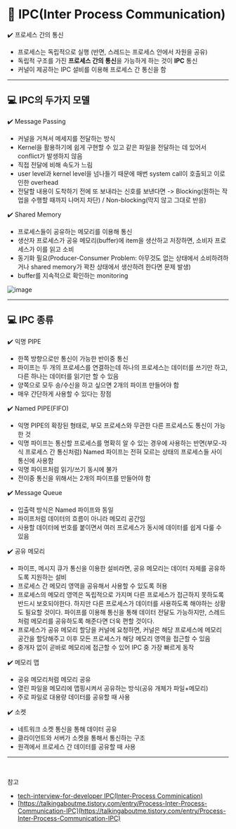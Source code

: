# :pushpin: IPC(Inter Process Communication)

:heavy_check_mark: 프로세스 간의 통신
- 프로세스는 독립적으로 실행 (반면, 스레드는 프로세스 안에서 자원을 공유)
- 독립적 구조를 가진 **프로세스 간의 통신**을 가능하게 하는 것이 **IPC** 통신
- 커널이 제공하는 IPC 설비를 이용해 프로세스 간 통신을 함

---
## :computer: IPC의 두가지 모델
:heavy_check_mark: Message Passing
- 커널을 거쳐서 메세지를 전달하는 방식
- Kernel을 활용하기에 쉽게 구현할 수 있고 같은 파일을 전달하는 데 있어서 conflict가 발생하지 않음
- 직접 전달에 비해 속도가 느림
- user level과 kernel level을 넘나들기 때문에 매번 system call이 호출되고 이로 인한 overhead
- 전달할 내용이 도착하기 전에 또 보내라는 신호를 보낸다면 -> Blocking(원하는 작업을 수행할 때까지 나머지 차단) / Non-blocking(막지 않고 그대로 반응)

:heavy_check_mark: Shared Memory
- 프로세스들이 공유하는 메모리를 이용해 통신
- 생산자 프로세스가 공유 메모리(buffer)에 item을 생산하고 저장하면, 소비자 프로세스가 이를 읽고 소비
- 동기화 필요(Producer-Consumer Problem: 아무것도 없는 상태에서 소비하려하거나 shared memory가 꽉찬 상태에서 생산하려 한다면 문제 발생)
- buffer를 지속적으로 확인하는 monitoring

![image](https://user-images.githubusercontent.com/54051304/207102027-e19e5c99-c8d6-490c-9a91-7452907835ec.png)


---
## :computer: IPC 종류
:heavy_check_mark: 익명 PIPE
- 한쪽 방향으로만 통신이 가능한 반이중 통신
- 파이프는 두 개의 프로세스를 연결하는데 하나의 프로세스는 데이터를 쓰기만 하고, 다른 하나는 데이터를 읽기만 할 수 있음
- 양쪽으로 모두 송/수신을 하고 싶으면 2개의 파이프 만들어야 함
- 매우 간단하게 사용할 수 있다는 장점

:heavy_check_mark: Named PIPE(FIFO)
- 익명 PIPE의 확장된 형태로, 부모 프로세스와 무관한 다른 프로세스도 통신이 가능한 것
- 익명 파이프는 통신할 프로세스를 명확히 알 수 있는 경우에 사용하는 반면(부모-자식 프로세스 간 통신처럼) Named 파이프는 전혀 모르는 상태의 프로세스들 사이 통신에 사용함
- 익명 파이프처럼 읽기/쓰기 동시에 불가
- 전이중 통신을 위해서는 2개의 파이프를 만들어야 함

:heavy_check_mark: Message Queue
- 입출력 방식은 Named 파이프와 동일
- 파이프처럼 데이터의 흐름이 아니라 메모리 공간임
- 사용할 데이터에 번호를 붙이면서 여러 프로세스가 동시에 데이터를 쉽게 다룰 수 있음

:heavy_check_mark: 공유 메모리
- 파이프, 메시지 큐가 통신을 이용한 설비라면, 공유 메모리는 데이터 자체를 공유하도록 지원하는 설비
- 프로세스 간 메모리 영역을 공유해서 사용할 수 있도록 허용
- 프로세스의 메모리 영역은 독립적으로 가지며 다른 프로세스가 접근하지 못하도록 반드시 보호되야한다. 하지만 다른 프로세스가 데이터를 사용하도록 해야하는 상황도 필요할 것이다. 파이프를 이용해 통신을 통해 데이터 전달도 가능하지만, 스레드처럼 메모리를 공유하도록 해준다면 더욱 편할 것이다.
- 프로세스가 공유 메모리 할당을 커널에 요청하면, 커널은 해당 프로세스에 메모리 공간을 할당해주고 이후 모든 프로세스가 해당 메모리 영역을 접근할 수 있음
- 중개자 없이 곧바로 메모리에 접근할 수 있어 IPC 중 가장 빠르게 동작

:heavy_check_mark: 메모리 맵
- 공유 메모리처럼 메모리 공유
- 열린 파일을 메모리에 맵핑시켜서 공유하는 방식(공유 개체가 파일+메모리)
- 주로 파일로 대용량 데이터를 공유할 때 사용

:heavy_check_mark: 소켓
- 네트워크 소켓 통신을 통해 데이터 공유
- 클라이언트와 서버가 소켓을 통해서 통신하는 구조
- 원격에서 프로세스 간 데이터를 공유할 때 사용

---

<br>

참고

- [tech-interview-for-developer IPC(Inter-Process Comminication)](https://github.com/gyoogle/tech-interview-for-developer/blob/master/Computer%20Science/Operating%20System/IPC(Inter%20Process%20Communication).md)
- [https://talkingaboutme.tistory.com/entry/Process-Inter-Process-Communication-IPC](https://talkingaboutme.tistory.com/entry/Process-Inter-Process-Communication-IPC)
